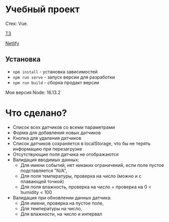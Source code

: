 # Учебный проект

Стек: Vue. 

[ТЗ](https://observant-resistance-a1d.notion.site/866da5ab78644fa7a023e024f0f038ea)

[Netlify](https://spontaneous-puffpuff-f517a6.netlify.app)

## Установка

- `npm install` - установка зависимостей
- `npm run serve` - запуск версии для разработки
- `npm run build` - сборка продакт версии

Моя версия Node: 16.13.2

# Что сделано?

- Список всех датчиков со всеми параметрами
- Форма для добавления новых датчиков
- Кнопка для удаления датчиков
- Список датчиков сохраняется в localStorage, что бы не терять информацию при перезагрузке
- Отсутствующие поля датчика не отображаются
- Валидация вводимых данных:
  - Для имени событий, нет никаких ограничений, если поле пустое подставляется "N/A",
  - Для поля температуры, проверка на число (можно и с плавающей точкой)
  - Для поля влажность, проверка на число + проверка на 0 < humidity < 100
- Валидация при обновлении данных датчика:
  - Для имени, проверка на пустое поле,
  - Для температуры на число,
  - Для влажности, на число и интервал
  
